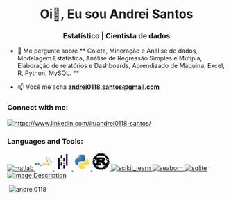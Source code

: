 <h1 align="center">Oi👋, Eu sou Andrei Santos</h1>
<h3 align="center">Estatístico | Cientista de dados</h3>

- 💬 Me pergunte sobre ** Coleta, Mineração e Análise de dados, Modelagem Estatística, Análise de Regressão Simples e Mútipla, Elaboração de relatórios e Dashboards, Aprendizado de Máquina, Excel, R, Python, MySQL. **

- 📫 Você me acha **andrei0118.santos@gmail.com**

<h3 align="left">Connect with me:</h3>
<p align="left">
<a href="https://www.linkedin.com/in/andrei0118-santos/" target="blank"><img align="center" src="https://raw.githubusercontent.com/rahuldkjain/github-profile-readme-generator/master/src/images/icons/Social/linked-in-alt.svg" alt="https://www.linkedin.com/in/andrei0118-santos/" height="30" width="40" /></a>
</p>
<h3 align="left">Languages and Tools:</h3>
<p align="left">
  <a href="https://www.mathworks.com/" target="_blank" rel="noreferrer">
    <img src="https://upload.wikimedia.org/wikipedia/commons/2/21/Matlab_Logo.png" alt="matlab" width="40" height="40"/>
  </a>
  <a href="https://www.mysql.com/" target="_blank" rel="noreferrer">
    <img src="https://raw.githubusercontent.com/devicons/devicon/master/icons/mysql/mysql-original-wordmark.svg" alt="mysql" width="40" height="40"/>
  </a>
  <a href="https://pandas.pydata.org/" target="_blank" rel="noreferrer">
    <img src="https://raw.githubusercontent.com/devicons/devicon/2ae2a900d2f041da66e950e4d48052658d850630/icons/pandas/pandas-original.svg" alt="pandas" width="40" height="40"/>
  </a>
  <a href="https://www.python.org" target="_blank" rel="noreferrer">
    <img src="https://raw.githubusercontent.com/devicons/devicon/master/icons/python/python-original.svg" alt="python" width="40" height="40"/>
  </a>
  <a href="https://www.rust-lang.org" target="_blank" rel="noreferrer">
    <img src="https://raw.githubusercontent.com/devicons/devicon/master/icons/rust/rust-plain.svg" alt="rust" width="40" height="40"/>
  </a>
  <a href="https://scikit-learn.org/" target="_blank" rel="noreferrer">
    <img src="https://upload.wikimedia.org/wikipedia/commons/0/05/Scikit_learn_logo_small.svg" alt="scikit_learn" width="40" height="40"/>
  </a>
  <a href="https://seaborn.pydata.org/" target="_blank" rel="noreferrer">
    <img src="https://seaborn.pydata.org/_images/logo-mark-lightbg.svg" alt="seaborn" width="40" height="40"/>
  </a>
  <a href="https://www.sqlite.org/" target="_blank" rel="noreferrer">
    <img src="https://www.vectorlogo.zone/logos/sqlite/sqlite-icon.svg" alt="sqlite" width="40" height="40"/>
  </a>
  <!-- Add your new image here -->
  <a href="IMAGE_URL" target="_blank" rel="noreferrer">
    <img src="https://seeklogo.com/images/P/power-bi-microsoft-logo-E4FC8DE4A9-seeklogo.com.svg" alt="Image Description" width="40" height="40"/>
  </a>
  <!-- End of new image -->
</p>

<p>&nbsp;<img align="center" src="https://github-readme-stats.vercel.app/api?username=andrei0118&show_icons=true&locale=en" alt="andrei0118" /></p>
